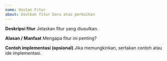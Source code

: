 ```yaml
---
name: Usulan Fitur
about: Usulkan fitur baru atau perbaikan
---
```


**Deskripsi fitur**
Jelaskan fitur yang diusulkan.

**Alasan / Manfaat**
Mengapa fitur ini penting?

**Contoh implementasi (opsional)**
Jika memungkinkan, sertakan contoh atau ide implementasi.
